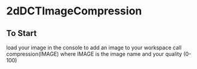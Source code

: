 # 2dDCTImageCompression

## To Start
load your image in the console to add an image to your workspace
call compression(IMAGE) where IMAGE is the image name and your quality (0-100)

